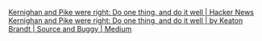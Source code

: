 
[Kernighan and Pike were right: Do one thing, and do it well | Hacker News](https://news.ycombinator.com/item?id=37174330)
[Kernighan and Pike were right: Do one thing, and do it well | by Keaton Brandt | Source and Buggy | Medium](https://medium.com/source-and-buggy/do-one-thing-and-do-it-well-886b11a5d21)
